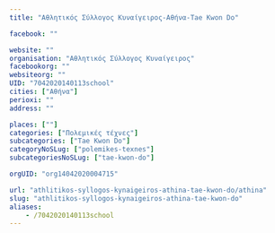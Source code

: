 ```yaml
---
title: "Αθλητικός Σύλλογος Κυναίγειρος-Αθήνα-Tae Kwon Do"

facebook: ""

website: ""
organisation: "Αθλητικός Σύλλογος Κυναίγειρος"
facebookorg: ""
websiteorg: ""
UID: "7042020140113school"
cities: ["Αθήνα"]
perioxi: ""
address: ""

places: [""]
categories: ["Πολεμικές τέχνες"]
subcategories: ["Tae Kwon Do"]
categoryNoSLug: ["polemikes-texnes"]
subcategoriesNoSLug: ["tae-kwon-do"]

orgUID: "org14042020004715"

url: "athlitikos-syllogos-kynaigeiros-athina-tae-kwon-do/athina"
slug: "athlitikos-syllogos-kynaigeiros-athina-tae-kwon-do"
aliases:
    - /7042020140113school
---
```





